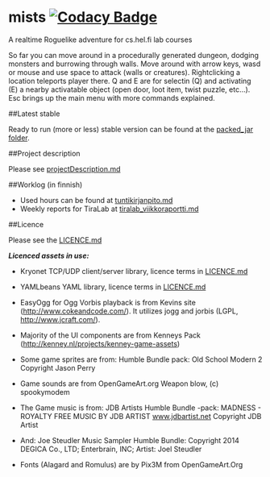 
# mists [![Codacy Badge](https://api.codacy.com/project/badge/grade/a3cae09381284973aad2789e1960b322)](https://www.codacy.com/app/niko-koivumaki/mists)
A realtime Roguelike adventure for cs.hel.fi lab courses

So far you can move around in a procedurally generated dungeon, dodging monsters and burrowing through walls. Move around with arrow keys, wasd or mouse and use space to attack (walls or creatures). Rightclicking a location teleports player there. Q and E are for selectin (Q) and activating (E) a nearby activatable object (open door, loot item, twist puzzle, etc...). Esc brings up the main menu with more commands explained. 

##Latest stable

Ready to run (more or less) stable version can be found at the [packed_jar folder](https://github.com/nkoiv/mists/tree/master/packed_jar).

##Project description

Please see [projectDescription.md](https://github.com/nkoiv/mists/blob/master/documentation/projectDescription.md)

##Worklog (in finnish)
* Used hours can be found at [tuntikirjanpito.md](https://github.com/nkoiv/mists/blob/master/documentation/tuntikirjanpito.md)
* Weekly reports for TiraLab at [tiralab_viikkoraportti.md](https://github.com/nkoiv/mists/blob/master/documentation/tiralab_viikkoraportti.md)


##Licence

Please see the [LICENCE.md](https://github.com/nkoiv/mists/blob/master/LICENCE.md)

***Licenced assets in use:***

* Kryonet TCP/UDP client/server library, licence terms in [LICENCE.md](https://github.com/nkoiv/mists/blob/master/LICENCE.md)
* YAMLbeans YAML library, licence terms in [LICENCE.md](https://github.com/nkoiv/mists/blob/master/LICENCE.md)
* EasyOgg for Ogg Vorbis playback is from Kevins site (http://www.cokeandcode.com/). It utilizes jogg and jorbis (LGPL, http://www.jcraft.com/).

* Majority of the UI components are from Kenneys Pack (http://kenney.nl/projects/kenney-game-assets)

* Some game sprites are from: Humble Bundle pack: Old School Modern 2 Copyright Jason Perry

* Game sounds are from OpenGameArt.org Weapon blow, (c) spookymodem

* The Game music is from: JDB Artists Humble Bundle -pack: MADNESS - ROYALTY FREE MUSIC BY JDB ARTIST www.jdbartist.net Copyright JDB Artist

* And: Joe Steudler Music Sampler Humble Bundle: Copyright 2014 DEGICA Co., LTD; Enterbrain, INC; Artist: Joel Steudler

* Fonts (Alagard and Romulus) are by Pix3M from OpenGameArt.Org
